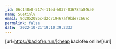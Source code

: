 ```yaml
---
_id: 06c148e0-5174-11ed-b037-036784a846a0
name: Suetinly
email: 9d20b2085c4d2c719467af9bde7c667c
permalink: false
date: '2022-10-21T19:10:29.233Z'
---
```

[url=https://baclofen.run/]cheap baclofen online[/url]
